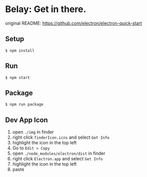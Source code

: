 # Belay: Get in there.

original README: https://github.com/electron/electron-quick-start

## Setup

    $ npm install

## Run

    $ npm start

## Package

    $ npm run package

## Dev App Icon

1. open `./img` in finder
1. right click `finderIcon.icns` and select `Get Info`
1. highlight the icon in the top left
1. Go to `Edit > Copy`
1. open `./node_modules/electron/dist` in finder
1. right click `Electron.app` and select `Get Info`
1. highlight the icon in the top left
1. paste
